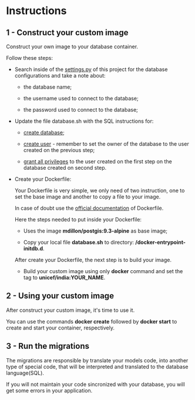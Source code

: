 # Instructions

## 1 - Construct your custom image

Construct your own image to your database container.

Follow these steps:

* Search inside of the [settings.py](https://github.com/unicefindia/demo/blob/master/demo/settings.py) of this project for the database configurations and take a note about:

  * the database name;

  * the username used to connect to the database;

  * the password used to connect to the database;

* Update the file database.sh with the SQL instructions for:

  * [create database](https://www.postgresql.org/docs/9.3/static/sql-createdatabase.html);

  * [create user](https://www.postgresql.org/docs/9.3/static/sql-createuser.html) - remember to set the owner of the database to the user created on the previous step;

  * [grant all privileges](https://www.postgresql.org/docs/9.3/static/sql-grant.html) to the user created on the first step on the database created on second step.

* Create your Dockerfile:

  Your Dockerfile is very simple, we only need of two instruction, one to set the base image and another to copy a file to your image.

  In case of doubt use the [official documentation](https://docs.docker.com/engine/reference/builder/) of Dockerfile.

  Here the steps needed to put inside your Dockerfile:

  * Uses the image **mdillon/postgis:9.3-alpine** as base image;

  * Copy your local file **database.sh** to directory: **/docker-entrypoint-initdb.d**.

  After create your Dockerfile, the next step is to build your image.

  * Build your custom image using only **docker** command and set the tag to **unicef/india:YOUR_NAME**.

## 2 - Using your custom image

After construct your custom image, it's time to use it.

You can use the commands **docker create** followed by **docker start** to create and start your container, respectively.

## 3 - Run the migrations

The migrations are responsible by translate your models code, into another type of special code, that will be interpreted and translated to the database language(SQL).

If you will not maintain your code sincronized with your database, you will get some errors in your application.
